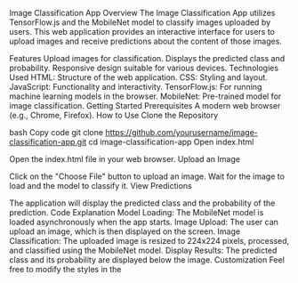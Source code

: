 Image Classification App
Overview
The Image Classification App utilizes TensorFlow.js and the MobileNet model to classify images uploaded by users. This web application provides an interactive interface for users to upload images and receive predictions about the content of those images.

Features
Upload images for classification.
Displays the predicted class and probability.
Responsive design suitable for various devices.
Technologies Used
HTML: Structure of the web application.
CSS: Styling and layout.
JavaScript: Functionality and interactivity.
TensorFlow.js: For running machine learning models in the browser.
MobileNet: Pre-trained model for image classification.
Getting Started
Prerequisites
A modern web browser (e.g., Chrome, Firefox).
How to Use
Clone the Repository

bash
Copy code
git clone https://github.com/yourusername/image-classification-app.git
cd image-classification-app
Open index.html

Open the index.html file in your web browser.
Upload an Image

Click on the "Choose File" button to upload an image.
Wait for the image to load and the model to classify it.
View Predictions

The application will display the predicted class and the probability of the prediction.
Code Explanation
Model Loading: The MobileNet model is loaded asynchronously when the app starts.
Image Upload: The user can upload an image, which is then displayed on the screen.
Image Classification: The uploaded image is resized to 224x224 pixels, processed, and classified using the MobileNet model.
Display Results: The predicted class and its probability are displayed below the image.
Customization
Feel free to modify the styles in the <style> section of the HTML or add additional features such as:

Support for multiple image uploads.
Displaying multiple predictions instead of just the top prediction.
License
This project is licensed under the MIT License. See the LICENSE file for details.

Acknowledgments
TensorFlow.js for enabling machine learning in the browser.
MobileNet for providing a powerful pre-trained model.
